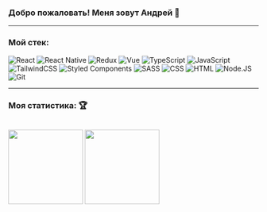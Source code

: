 ### Добро пожаловать! Меня зовут Андрей 👋
<hr/>

### Мой стек:
![React](https://img.shields.io/badge/-React-blue?style=for-the-badge&logo=react)
![React Native](https://img.shields.io/badge/react_native-%2320232a.svg?style=for-the-badge&logo=react&logoColor=%2361DAFB)
![Redux](https://img.shields.io/badge/-Redux-blueviolet?style=for-the-badge&logo=redux)
![Vue](https://img.shields.io/badge/-Vue-teal?style=for-the-badge&logo=vue.js)
![TypeScript](https://img.shields.io/badge/typescript-%23007ACC.svg?style=for-the-badge&logo=typescript&logoColor=white)
![JavaScript](https://img.shields.io/badge/-JavaScript-yellow?style=for-the-badge&logo=javascript)
![TailwindCSS](https://img.shields.io/badge/tailwindcss-%2338B2AC.svg?style=for-the-badge&logo=tailwind-css&logoColor=white)
![Styled Components](https://img.shields.io/badge/styled--components-DB7093?style=for-the-badge&logo=styled-components&logoColor=white)
![SASS](https://img.shields.io/badge/SASS-hotpink.svg?style=for-the-badge&logo=SASS&logoColor=white)
![CSS](https://img.shields.io/badge/-CSS-darkblue?style=for-the-badge&logo=css3)
![HTML](https://img.shields.io/badge/-HTML-red?style=for-the-badge&logo=html5)
![Node.JS](https://img.shields.io/badge/-Node.JS-green?style=for-the-badge&logo=node.JS)
![Git](https://img.shields.io/badge/-Git-black?style=for-the-badge&logo=git)

<hr/>

### Моя статистика: 🏆
<br/>

<div>
  <img height='150px' src="https://github-readme-stats.vercel.app/api?username=guzzlerx&show_icons=true&theme=radical&hide=true&line_height=17&count_private=true&card_width=200&hide_border=true">
  <img height='150px' src="https://github-readme-stats.vercel.app/api/top-langs/?username=guzzlerx&layout=compact&theme=radical&hide_border=true">
</div>




